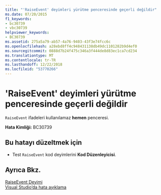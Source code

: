 ```yaml
---
title: "'RaiseEvent' deyimleri yürütme penceresinde geçerli değildir"
ms.date: 07/20/2015
f1_keywords:
- bc30739
- vbc30739
helpviewer_keywords:
- BC30739
ms.assetid: 275a5a79-ab57-4a76-9403-43f3e74fcc6c
ms.openlocfilehash: a28ebd8ff4c948431138db49dc1101282b9d4ef0
ms.sourcegitcommit: 0888d7b24f475c346a3f444de8d83ec1ca7cd234
ms.translationtype: MT
ms.contentlocale: tr-TR
ms.lasthandoff: 12/22/2018
ms.locfileid: "53770266"
---
```

# <a name="raiseevent-statements-are-not-valid-in-the-immediate-window"></a>'RaiseEvent' deyimleri yürütme penceresinde geçerli değildir
`RaiseEvent` ifadeleri kullanılamaz **hemen** penceresi.  
  
 **Hata Kimliği:** BC30739  
  
## <a name="to-correct-this-error"></a>Bu hatayı düzeltmek için  
  
-   Test `RaiseEvent` kod deyimlerini **Kod Düzenleyicisi**.  
  
## <a name="see-also"></a>Ayrıca Bkz.  
 [RaiseEvent Deyimi](../../visual-basic/language-reference/statements/raiseevent-statement.md)  
 [Visual Studio’da hata ayıklama](/visualstudio/debugger/debugging-in-visual-studio)

